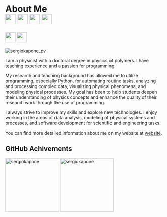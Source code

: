 # About Me <div><img width="32px" src="https://cdn.jsdelivr.net/gh/devicons/devicon/icons/python/python-original.svg"/>  <img width="32px" src="https://cdn.jsdelivr.net/gh/devicons/devicon/icons/javascript/javascript-original.svg"/>  <img width="32px" src="https://cdn.jsdelivr.net/gh/devicons/devicon/icons/react/react-original.svg"/>  <img width="32px" src="https://cdn.jsdelivr.net/gh/devicons/devicon/icons/vscode/vscode-original.svg"/>
  <img width="32px" src="https://cdn.jsdelivr.net/gh/devicons/devicon/icons/html5/html5-original.svg"/>  <img width="32px" src="https://cdn.jsdelivr.net/gh/devicons/devicon/icons/css3/css3-original.svg"/> </div>

<p align="left"> <img src="https://komarev.com/ghpvc/?username=sergiokapone&label=Profile%20views&color=0e75b6&style=plastic" alt="sergiokapone_pv" /> </p>

I am a physicist with a doctoral degree in physics of polymers. I have teaching experience and a passion for programming. 

My research and teaching background has allowed me to utilize programming, especially Python, for automating routine tasks, analyzing and processing complex data, visualizing physical phenomena, and modeling physical processes. 
My goal has been to help students deepen their understanding of physics concepts and enhance the quality of their research work through the use of programming.

I always strive to improve my skills and explore new technologies. 
I enjoy working in the areas of data analysis, modeling of physical systems and processes, and software development for scientific and engineering tasks.

You can find more detailed information about me on my website at [website](https://sergiokapone.github.io/).

## GitHub Achivements

<p><img align="left" src="https://github-readme-stats.vercel.app/api/top-langs?username=sergiokapone&show_icons=true&theme=radical&locale=en&hide_progress=true" alt="sergiokapone"height="170" /></p>
<p><img align="center" src="https://github-readme-stats.vercel.app/api?username=sergiokapone&show_icons=true&theme=radical" alt="sergiokapone" height="170"/></p>

